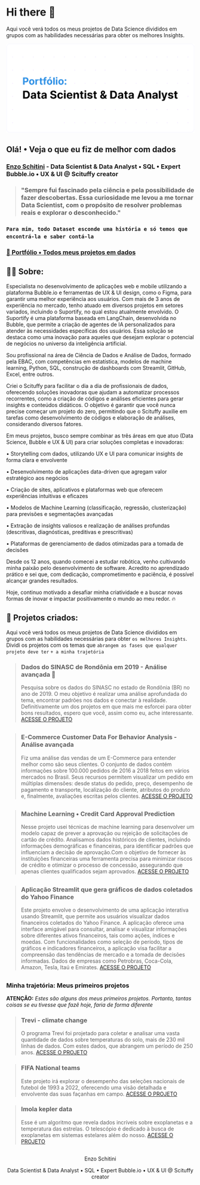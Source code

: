 # Hi there 👋

Aqui você verá todos os meus projetos de Data Science divididos em grupos com as habilidades necessárias para obter os melhores Insights.

<img src="https://raw.githubusercontent.com/enzoschitini/enzoschitini/refs/heads/main/img/IMG.png" alt="capa">

## **Olá! • Veja o que eu fiz de melhor com dados**
### [Enzo Schitini](https://www.linkedin.com/in/enzoschitini/) - Data Scientist & Data Analyst • SQL • Expert Bubble.io • UX & UI @ Scituffy creator

> ### "Sempre fui fascinado pela ciência e pela possibilidade de fazer descobertas. Essa curiosidade me levou a me tornar Data Scientist, com o propósito de resolver problemas reais e explorar o desconhecido."

### `Para mim, todo Dataset esconde uma história e só temos que encontrá-la e saber contá-la`

### [📌 Portfólio • Todos meus projetos em dados](https://github.com/enzoschitini/Data-Science-Portfolio)

## 👨‍💻 Sobre:

Especialista no desenvolvimento de aplicações web e mobile utilizando a plataforma Bubble.io e ferramentas de UX & UI design, como o Figma, para garantir uma melhor experiência aos usuários. Com mais de 3 anos de experiência no mercado, tenho atuado em diversos projetos em setores variados, incluindo o Suportify, no qual estou atualmente envolvido. O Suportify é uma plataforma baseada em LangChain, desenvolvida no Bubble, que permite a criação de agentes de IA personalizados para atender às necessidades específicas dos usuários. Essa solução se destaca como uma inovação para aqueles que desejam explorar o potencial de negócios no universo da inteligência artificial.

Sou profissional na área de Ciência de Dados e Análise de Dados, formado pela EBAC, com competências em estatística, modelos de machine learning, Python, SQL, construção de dashboards com Streamlit, GitHub, Excel, entre outros.

Criei o Scituffy para facilitar o dia a dia de profissionais de dados, oferecendo soluções inovadoras que ajudam a automatizar processos recorrentes, como a criação de códigos e análises eficientes para gerar insights e conteúdos didáticos. O objetivo é garantir que você nunca precise começar um projeto do zero, permitindo que o Scituffy auxilie em tarefas como desenvolvimento de códigos e elaboração de análises, considerando diversos fatores.

Em meus projetos, busco sempre combinar as três áreas em que atuo (Data Science, Bubble e UX & UI) para criar soluções completas e inovadoras:

• Storytelling com dados, utilizando UX e UI para comunicar insights de forma clara e envolvente 

• Desenvolvimento de aplicações data-driven que agregam valor estratégico aos negócios 

• Criação de sites, aplicativos e plataformas web que oferecem experiências intuitivas e eficazes 

• Modelos de Machine Learning (classificação, regressão, clusterização) para previsões e segmentações avançadas 

• Extração de insights valiosos e realização de análises profundas (descritivas, diagnósticas, preditivas e prescritivas) 

• Plataformas de gerenciamento de dados otimizadas para a tomada de decisões 

Desde os 12 anos, quando comecei a estudar robótica, venho cultivando minha paixão pelo desenvolvimento de software. Acredito no aprendizado prático e sei que, com dedicação, comprometimento e paciência, é possível alcançar grandes resultados.

Hoje, continuo motivado a desafiar minha criatividade e a buscar novas formas de inovar e impactar positivamente o mundo ao meu redor. 🔥

## 📁 Projetos criados:

Aqui você verá todos os meus projetos de Data Science divididos em grupos com as habilidades necessárias para obter `os melhores Insights`. Dividi os projetos com os temas que `abrangem as fases que qualquer projeto deve ter` `+ a minha trajetória`

> ### Dados do SINASC de Rondônia em 2019 - Análise avançada 👑
> Pesquisa sobre os dados do SINASC no estado de Rondônia (BR) no ano de 2019. O meu objetivo é realizar uma análise aprofundada do tema, encontrar padrões nos dados e conectar à realidade. Definitivamente um dos projetos em que mais me esforcei para obter bons resultados, espero que você, assim como eu, ache interessante.
> [ACESSE O PROJETO](https://github.com/enzoschitini/Data-Science-Portfolio/tree/main/01%20An%C3%A1lise%20explorat%C3%B3ria%20e%20limpeza%20de%20dados/Sinasc)
##

> ### E-Commerce Customer Data For Behavior Analysis - Análise avançada
> Fiz uma análise das vendas de um E-Commerce para entender melhor como são seus clientes. O conjunto de dados contém informações sobre 100.000 pedidos de 2016 a 2018 feitos em vários mercados no Brasil. Seus recursos permitem visualizar um pedido em múltiplas dimensões: desde status do pedido, preço, desempenho de pagamento e transporte, localização do cliente, atributos do produto e, finalmente, avaliações escritas pelos clientes.
> [ACESSE O PROJETO](https://github.com/enzoschitini/Data-Science-Portfolio/tree/main/01%20An%C3%A1lise%20explorat%C3%B3ria%20e%20limpeza%20de%20dados/E-commerce%20Customer%20Data%20For%20Behavior%20Analysis)
##

> ### Machine Learning • Credit Card Approval Prediction
> Nesse projeto usei técnicas de machine learning para desenvolver um modelo capaz de prever a aprovação ou rejeição de solicitações de cartão de crédito. Analisamos dados históricos de clientes, incluindo informações demográficas e financeiras, para identificar padrões que influenciam a decisão de aprovação.Com o objetivo de fornecer às instituições financeiras uma ferramenta precisa para minimizar riscos de crédito e otimizar o processo de concessão, assegurando que apenas clientes qualificados sejam aprovados.
> [ACESSE O PROJETO](https://www.kaggle.com/code/enzoschitini/credit-card-approval-prediction)
##

> ### Aplicação Streamlit que gera gráficos de dados coletados do Yahoo Finance
> Este projeto envolve o desenvolvimento de uma aplicação interativa usando Streamlit, que permite aos usuários visualizar dados financeiros coletados do Yahoo Finance. A aplicação oferece uma interface amigável para consultar, analisar e visualizar informações sobre diferentes ativos financeiros, tais como ações, índices e moedas. Com funcionalidades como seleção de período, tipos de gráficos e indicadores financeiros, a aplicação visa facilitar a compreensão das tendências de mercado e a tomada de decisões informadas. Dados de empresas como Petrobras, Coca-Cola, Amazon, Tesla, Itaú e Emirates.
> [ACESSE O PROJETO](https://github.com/enzoschitini/Data-Science-Portfolio/blob/main/03%20Visualiza%C3%A7%C3%A3o%20de%20dados%20(Gr%C3%A1ficos%20e%20Mapas%20+%20Streamlit)/Financial%20shares%20of%20large%20companies/README.md)
##

### Minha trajetória: Meus primeiros projetos
**ATENÇÃO:** *Estes são alguns dos meus primeiros projetos. Portanto, tantas coisas se eu tivesse que fazê hoje, faria de forma diferente*
###  

> ### Trevi - climate change
> O programa Trevi foi projetado para coletar e analisar uma vasta quantidade de dados sobre temperaturas do solo, mais de 230 mil linhas de dados. Com estes dados, que abrangem um período de 250 anos.
> [ACESSE O PROJETO](https://github.com/enzoschitini/Data-Science-Portfolio/tree/main/05%20Minha%20trajet%C3%B3ria/Climate%20Change)

> ### FIFA National teams
> Este projeto irá explorar o desempenho das seleções nacionais de futebol de 1993 a 2022, oferecendo uma visão detalhada e envolvente das suas façanhas em campo.
> [ACESSE O PROJETO](https://github.com/enzoschitini/Data-Science-Portfolio/tree/main/05%20Minha%20trajet%C3%B3ria/Spogliatoi)

> ### Imola kepler data
> Esse é um algoritmo que revela dados incríveis sobre exoplanetas e a temperatura das estrelas. O telescópio é dedicado à busca de exoplanetas em sistemas estelares além do nosso.
> [ACESSE O PROJETO](https://github.com/enzoschitini/Data-Science-Portfolio/tree/main/05%20Minha%20trajet%C3%B3ria/Imola)

##

<p align="center">
  Enzo Schitini
</p>

<p align="center">
  Data Scientist & Data Analyst • SQL • Expert Bubble.io • UX & UI @ Scituffy creator
</p>
